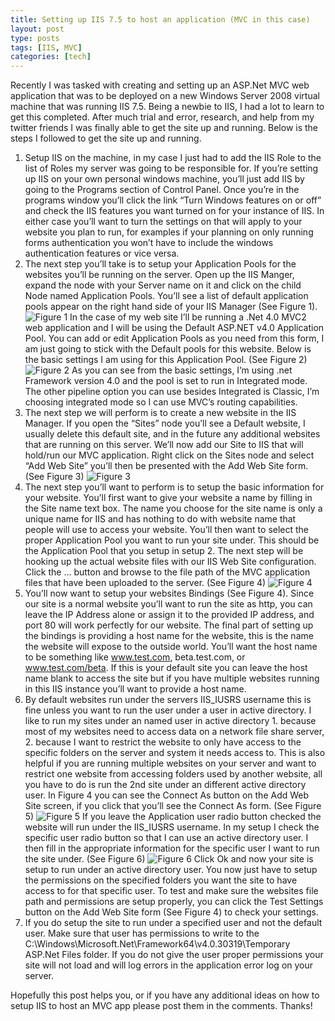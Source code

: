 ```yaml
---
title: Setting up IIS 7.5 to host an application (MVC in this case)
layout: post
type: posts
tags: [IIS, MVC]
categories: [tech]
---
```


Recently I was tasked with creating and setting up an ASP.Net MVC web application that was to be deployed on a new Windows Server 2008 virtual machine that was running IIS 7.5. Being a newbie to IIS, I had a lot to learn to get this completed. After much trial and error, research, and help from my twitter friends I was finally able to get the site up and running. Below is the steps I followed to get the site up and running.

1. Setup IIS on the machine, in my case I just had to add the IIS Role to the list of Roles my server was going to be responsible for. If you’re setting up IIS on your own personal windows machine, you’ll just add IIS by going to the Programs section of Control Panel. Once you’re in the programs window you’ll click the link “Turn Windows features on or off” and check the IIS features you want turned on for your instance of IIS. In either case you’ll want to turn the settings on that will apply to your website you plan to run, for examples if your planning on only running forms authentication you won’t have to include the windows authentication features or vice versa.
2. The next step you’ll take is to setup your Application Pools for the websites you’ll be running on the server. Open up the IIS Manger, expand the node with your Server name on it and click on the child Node named Application Pools. You’ll see a list of default application pools appear on the right hand side of your IIS Manager (See Figure 1).
![Figure 1](/assets/img/20101039/figure1.jpg)
In the case of my web site I’ll be running a .Net 4.0 MVC2 web application and I will be using the Default ASP.NET v4.0 Application Pool. You can add or edit Application Pools as you need from this form, I am just going to stick with the Default pools for this website. Below is the basic settings I am using for this Application Pool. (See Figure 2)
![Figure 2](/assets/img/20101039/figure2.jpg)
As you can see from the basic settings, I’m using .net Framework version 4.0 and the pool is set to run in Integrated mode. The other pipeline option you can use besides Integrated is Classic, I’m choosing integrated mode so I can use MVC’s routing capabilities.
3. The next step we will perform is to create a new website in the IIS Manager. If you open the “Sites” node you’ll see a Default website, I usually delete this default site, and in the future any additional websites that are running on this server. We’ll now add our Site to IIS that will hold/run our MVC application. Right click on the Sites node and select “Add Web Site” you’ll then be presented with the Add Web Site form. (See Figure 3)
![Figure 3](/assets/img/20101039/figure3.jpg)
4. The next step you’ll want to perform is to setup the basic information for your website. You’ll first want to give your website a name by filling in the Site name text box. The name you choose for the site name is only a unique name for IIS and has nothing to do with website name that people will use to access your website. You’ll then want to select the proper Application Pool you want to run your site under. This should be the Application Pool that you setup in setup 2. The next step will be hooking up the actual website files with our IIS Web Site configuration. Click the … button and browse to the file path of the MVC application files that have been uploaded to the server. (See Figure 4)
![Figure 4](/assets/img/20101039/figure4.jpg)
5. You’ll now want to setup your websites Bindings (See Figure 4). Since our site is a normal website you’ll want to run the site as http, you can leave the IP Address alone or assign it to the provided IP address, and port 80 will work perfectly for our website. The final part of setting up the bindings is providing a host name for the website, this is the name the website will expose to the outside world. You’ll want the host name to be something like www.test.com, beta.test.com, or www.test.com/beta. If this is your default site you can leave the host name blank to access the site but if you have multiple websites running in this IIS instance you’ll want to provide a host name.
6. By default websites run under the servers IIS_IUSRS username this is fine unless you want to run the user under a user in active directory. I like to run my sites under an named user in active directory 1. because most of my websites need to access data on a network file share server, 2. because I want to restrict the website to only have access to the specific folders on the server and system it needs access to. This is also helpful if you are running multiple websites on your server and want to restrict one website from accessing folders used by another website, all you have to do is run the 2nd site under an different active directory user. In Figure 4 you can see the Connect As button on the Add Web Site screen, if you click that you’ll see the Connect As form. (See Figure 5)
![Figure 5](/assets/img/20101039/figure5.jpg)
If you leave the Application user radio button checked the website will run under the IIS_IUSRS username. In my setup I check the specific user radio button so that I can use an active directory user. I then fill in the appropriate information for the specific user I want to run the site under. (See Figure 6)
![Figure 6](/assets/img/20101039/figure6.jpg)
Click Ok and now your site is setup to run under an active directory user. You now just have to setup the permissions on the specified folders you want the site to have access to for that specific user. To test and make sure the websites file path and permissions are setup properly, you can click the Test Settings button on the Add Web Site form (See Figure 4) to check your settings.
7. If you do setup the site to run under a specified user and not the default user. Make sure that user has permissions to write to the C:\Windows\Microsoft.Net\Framework64\v4.0.30319\Temporary ASP.Net Files folder. If you do not give the user proper permissions your site will not load and will log errors in the application error log on your server.

Hopefully this post helps you, or if you have any additional ideas on how to setup IIS to host an MVC app please post them in the comments. Thanks!